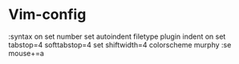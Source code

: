 # Vim-config
:syntax on
set number
set autoindent
filetype plugin indent on
set tabstop=4 softtabstop=4
set shiftwidth=4
colorscheme murphy
:se mouse+=a
